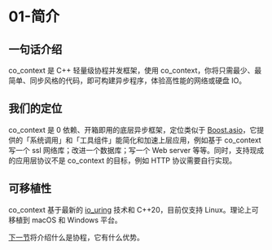 # 01-简介

## 一句话介绍

co_context 是 C++ 轻量级协程并发框架，使用 co_context，你将只需最少、最简单、同步风格的代码，即可构建异步程序，体验高性能的网络或硬盘 IO。

## 我们的定位

co_context 是 0 依赖、开箱即用的底层异步框架，定位类似于 [Boost.asio](https://www.boost.org/doc/libs/release/doc/html/boost_asio.html)，它提供的「系统调用」和「工具组件」能简化和加速上层应用，例如基于 co_context 写一个 ssl 网络库；改进一个数据库；写一个 Web server 等等。同时，支持现成的应用层协议不是 co_context 的目标，例如 HTTP 协议需要自行实现。

## 可移植性

co_context 基于最新的 [io_uring](https://github.com/axboe/liburing) 技术和 C++20，目前仅支持 Linux。理论上可移植到 macOS 和 Windows 平台。

[下一节](./02-协程.md)将介绍什么是协程，它有什么优势。